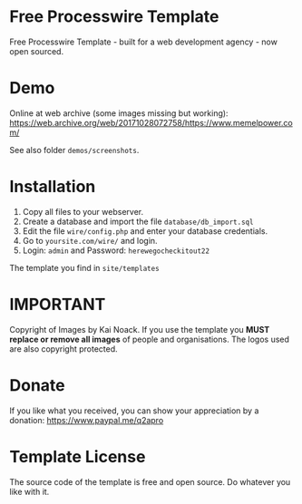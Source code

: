 # Free Processwire Template

Free Processwire Template - built for a web development agency - now open sourced.


# Demo

Online at web archive (some images missing but working): https://web.archive.org/web/20171028072758/https://www.memelpower.com/

See also folder `demos/screenshots`.


# Installation 

1. Copy all files to your webserver.
2. Create a database and import the file `database/db_import.sql`
3. Edit the file `wire/config.php` and enter your database credentials.
4. Go to `yoursite.com/wire/` and login. 
5. Login: `admin` and Password: `herewegocheckitout22`

The template you find in `site/templates`


# IMPORTANT

Copyright of Images by Kai Noack. If you use the template you **MUST replace or remove all images** of people and organisations. 
The logos used are also copyright protected. 


# Donate

If you like what you received, you can show your appreciation by a donation: https://www.paypal.me/q2apro


# Template License 

The source code of the template is free and open source. Do whatever you like with it. 
